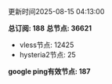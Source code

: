 更新时间2025-08-15 04:13:00

**总订阅: 188**
**总节点: 36621**
- vless节点: 12425
- hysteria2节点: 25

**google ping有效节点: 187**

